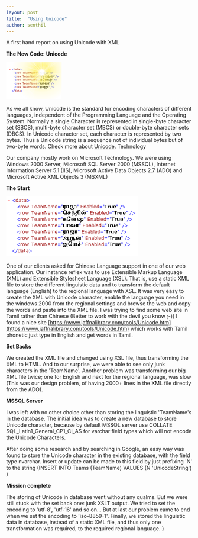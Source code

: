 ```yaml
---
layout: post
title:  "Using Unicode"
author: senthil
---
```


A first hand report on using Unicode with XML

**The New Code: Unicode**

![](/assets/images/Using%20Unicode/8849b988b82bd396096b1a040d74e7d4.jpg)

As we all know, Unicode is the standard for encoding characters of different languages, independent of the Programming Language and the Operating System. Normally a single Character is represented in single-byte character set (SBCS), multi-byte character set (MBCS) or double-byte character sets (DBCS). In Unicode character set, each character is represented by two bytes. Thus a Unicode string is a sequence not of individual bytes but of two-byte words. Check more about [Unicode](https://www.unicode.org/). Technology

Our company mostly work on Microsoft Technology. We were using Windows 2000 Server, Microsoft SQL Server 2000 (MSSQL), Internet Information Server 5.1 (IIS), Microsoft Active Data Objects 2.7 (ADO) and Microsoft Active XML Objects 3 (MSXML)

**The Start**

![](/assets/images/Using%20Unicode/d1a96482361f472a6763394ea1455bdd.jpg)

One of our clients asked for Chinese Language support in one of our web application. Our instance reflex was to use Extensible Markup Language (XML) and Extensible Stylesheet Language (XSL). That is, use a static XML file to store the different linguistic data and to transform the default language (English) to the regional language with XSL. It was very easy to create the XML with Unicode character, enable the language you need in the windows 2000 from the regional settings and browse the web and copy the words and paste into the XML file. I was trying to find some web site in Tamil rather than Chinese (Better to work with the devil you know ;-)) I found a nice site [https://www.jaffnalibrary.com/tools/Unicode.htm](https://www.jaffnalibrary.com/tools/Unicode.htm) which works with Tamil phonetic just type in English and get words in Tamil.

**Set Backs**

We created the XML file and changed using XSL file, thus transforming the XML to HTML. And to our surprise, we were able to see only junk characters in the 'TeamName'. Another problem was transforming our big XML file twice; one for English and next for the regional language, was slow (This was our design problem, of having 2000+ lines in the XML file directly from the ADO).

**MSSQL Server**

I was left with no other choice other than storing the linguistic 'TeamName's in the database. The initial idea was to create a new database to store Unicode character, because by default MSSQL server use COLLATE SQL_Latin1_General_CP1_CI_AS for varchar field types which will not encode the Unicode Characters.

After doing some research and by searching in Google, an easy way was found to store the Unicode character in the existing database, with the field type nvarchar. Insert or update can be made to this field by just prefixing 'N' to the string (INSERT INTO Teams (TeamName) VALUES (N 'UnicodeString') )

**Mission complete**

The storing of Unicode in database went without any qualms. But we were still stuck with the set back one: junk XSLT output. We tried to set the encoding to 'utf-8', 'utf-16' and so on... But at last our problem came to end when we set the encoding to 'iso-8859-1'. Finally, we stored the linguistic data in database, instead of a static XML file, and thus only one transformation was required, to the required regional language.
}
